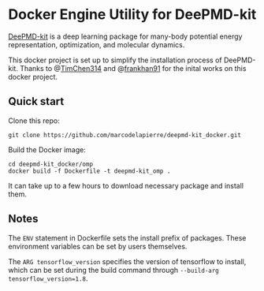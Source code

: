# Docker Engine Utility for DeePMD-kit

[DeePMD-kit](https://github.com/deepmodeling/deepmd-kit#run-md-with-native-code) is a deep learning package 
for many-body potential energy representation, optimization, and molecular dynamics.

This docker project is set up to simplify the installation process of DeePMD-kit.
Thanks to @[TimChen314](https://github.com/TimChen314) 
and @[frankhan91](https://github.com/frankhan91)
for the inital works on this docker project.


## Quick start 

Clone this repo:
```
git clone https://github.com/marcodelapierre/deepmd-kit_docker.git
```

Build the Docker image:
```
cd deepmd-kit_docker/omp
docker build -f Dockerfile -t deepmd-kit_omp .
```

It can take up to a few hours to download necessary package and install them.


## Notes

The `ENV` statement in Dockerfile sets the install prefix of packages. These environment variables can be set by users themselves.

The `ARG tensorflow_version` specifies the version of tensorflow to install, which can be set during the build command through `--build-arg tensorflow_version=1.8`.
